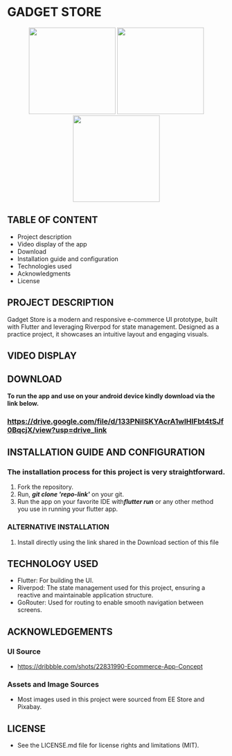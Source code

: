 # GADGET STORE

<p align="center">
  <img src="https://github.com/user-attachments/assets/f3235d2c-1d35-499c-a307-06cd49e54c04" width="200"/>
  <img src="https://github.com/user-attachments/assets/ac7cd1cf-f5b0-4213-9798-5596fb7ff27c" width="200"/>
  <img src="https://github.com/user-attachments/assets/15df4ea4-7281-43cf-ac1e-aaa24c448e1b" width="200"/>
</p>

## TABLE OF CONTENT
- Project description
- Video display of the app
- Download
- Installation guide and configuration
- Technologies used
- Acknowledgments
- License

## PROJECT DESCRIPTION
Gadget Store is a modern and responsive e-commerce UI prototype, built with Flutter and leveraging Riverpod for state management. Designed as a practice project, it showcases an intuitive layout and engaging visuals.

## VIDEO DISPLAY
<a href="https://github.com/user-attachments/assets/9faf635f-fbc2-4bc5-a084-905c4f301492" align="center" target="_blank"></a>

## DOWNLOAD
<b color="red">To run the app and use on your android device kindly download via the link below.</b>
### https://drive.google.com/file/d/133PNiISKYAcrA1wIHIFbt4tSJf0BqcjX/view?usp=drive_link

## INSTALLATION GUIDE AND CONFIGURATION
### The installation process for this project is very straightforward.
1. Fork the repository.
2. Run, <b><i>git clone 'repo-link'</i></b> on your git.
3. Run the app on your favorite IDE with<b><i>flutter run</i></b> or any other method you use in running your flutter app.

### ALTERNATIVE INSTALLATION
1. Install directly using the link shared in the Download section of this file

## TECHNOLOGY USED
- Flutter: For building the UI.
- Riverpod: The state management used for this project, ensuring a reactive and maintainable application structure.
- GoRouter: Used for routing to enable smooth navigation between screens.

## ACKNOWLEDGEMENTS
### UI Source
- https://dribbble.com/shots/22831990-Ecommerce-App-Concept
### Assets and Image Sources
- Most images used in this project were sourced from EE Store and Pixabay.

## LICENSE
- See the LICENSE.md file for license rights and limitations (MIT).
